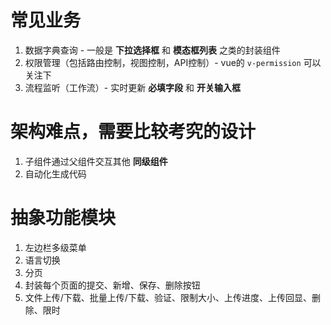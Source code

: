 # 常见业务
1. 数据字典查询 - 一般是 **下拉选择框** 和 **模态框列表** 之类的封装组件
2. 权限管理（包括路由控制，视图控制，API控制）- vue的 `v-permission` 可以关注下
3. 流程监听（工作流）- 实时更新 **必填字段** 和 **开关输入框** 

# 架构难点，需要比较考究的设计
1. 子组件通过父组件交互其他 **同级组件**
2. 自动化生成代码

# 抽象功能模块
1. 左边栏多级菜单
2. 语言切换
3. 分页
4. 封装每个页面的提交、新增、保存、删除按钮
5. 文件上传/下载、批量上传/下载、验证、限制大小、上传进度、上传回显、删除、限时